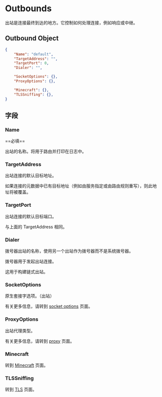 # Outbounds

出站是连接最终到达的地方。它控制如何处理连接，例如响应或中继。

## Outbound Object

```json
{
    "Name": "default",
    "TargetAddress": "",
    "TargetPort": 0,
    "Dialer": "",

    "SocketOptions": {},
    "ProxyOptions": {},

    "Minecraft": {},
    "TLSSniffing": {},
}
```

## 字段

### Name

==必填==

出站的名称。将用于路由并打印在日志中。

### TargetAddress

出站连接的默认目标地址。

如果连接的元数据中已有目标地址（例如由服务指定或由路由规则重写），则此地址将被覆盖。

### TargetPort

出站连接的默认目标端口。

与上面的 TargetAddress 相同。

### Dialer

拨号器出站的名称，使用另一个出站作为拨号器而不是系统拨号器。

拨号器用于发起出站连接。

这用于构建链式出站。

### SocketOptions

原生套接字选项。（出站）

有关更多信息，请转到 [socket options](shared/socket_options.md) 页面。

### ProxyOptions

出站代理类型。

有关更多信息，请转到 [proxy](shared/proxy.md) 页面。

### Minecraft

转到 [Minecraft](protocol/minecraft.md) 页面。

### TLSSniffing

转到 [TLS](protocol/minecraft.md) 页面。
